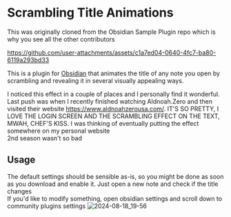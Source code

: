 # Scrambling Title Animations
This was originally cloned from the Obsidian Sample Plugin repo which is why you see all the other contributors

https://github.com/user-attachments/assets/c1a7ed04-0640-4fc7-ba80-6119a293bd33

This is a plugin for [Obsidian](https://obsidian.md) that animates the title of any note you open by scrambling and revealing it in several visually appealing ways. 

I noticed this effect in a couple of places and I personally find it wonderful. Last push was when I recently finished watching Aldnoah.Zero and then visited their website https://www.aldnoahzerousa.com/. IT'S SO PRETTY, I LOVE THE LOGIN SCREEN AND THE SCRAMBLING EFFECT ON THE TEXT, MWAH, CHEF'S KISS. I was thinking of eventually putting the effect somewhere on my personal website \
2nd season wasn't so bad

## Usage
The default settings should be sensible as-is, so you might be done as soon as you download and enable it. Just open a new note and check if the title changes \
If you'd like to modify something, open obsidian settings and scroll down to community plugins settings
![2024-08-18_19-56](https://github.com/user-attachments/assets/42624235-708b-4953-833d-50149a0003bc)
